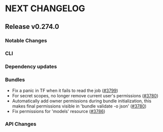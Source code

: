 # NEXT CHANGELOG

## Release v0.274.0

### Notable Changes

### CLI

### Dependency updates

### Bundles
* Fix a panic in TF when it fails to read the job ([#3799](https://github.com/databricks/cli/pull/3799))
* For secret scopes, no longer remove current user's permissions ([#3780](https://github.com/databricks/cli/pull/3780))
* Automatically add owner permissions during bundle initialization, this makes final permissions visible in 'bundle validate -o json' ([#3780](https://github.com/databricks/cli/pull/3780))
* Fix permissions for 'models' resource ([#3786](https://github.com/databricks/cli/pull/3786))

### API Changes
